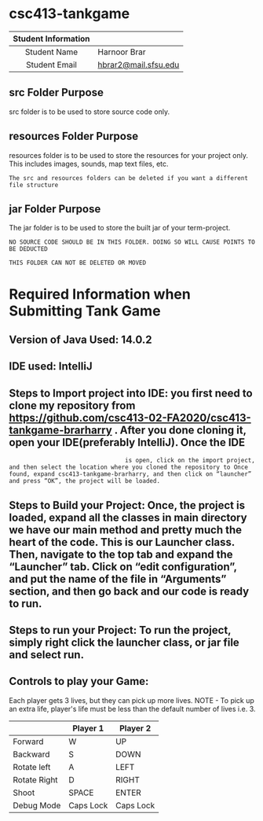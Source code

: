 # csc413-tankgame


| Student Information |                |
|:-------------------:|----------------|
|  Student Name       |   Harnoor Brar    |
|  Student Email      |   hbrar2@mail.sfsu.edu   |

## src Folder Purpose 
src folder is to be used to store source code only.

## resources Folder Purpose 
resources folder is to be used to store the resources for your project only. This includes images, sounds, map text files, etc.

`The src and resources folders can be deleted if you want a different file structure`

## jar Folder Purpose 
The jar folder is to be used to store the built jar of your term-project.

`NO SOURCE CODE SHOULD BE IN THIS FOLDER. DOING SO WILL CAUSE POINTS TO BE DEDUCTED`

`THIS FOLDER CAN NOT BE DELETED OR MOVED`

# Required Information when Submitting Tank Game

## Version of Java Used: 14.0.2

## IDE used: IntelliJ

## Steps to Import project into IDE: you first need to clone my repository from https://github.com/csc413-02-FA2020/csc413-tankgame-brarharry . After you done cloning it, open your IDE(preferably IntelliJ). Once the IDE
                                     is open, click on the import project, and then select the location where you cloned the repository to Once found, expand csc413-tankgame-brarharry, and then click on “launcher” and press “OK”, the project will be loaded.

## Steps to Build your Project: Once, the project is loaded, expand all the classes in main directory we have our main method and pretty much the heart of the code. This is our Launcher class. Then, navigate to the top tab and expand the “Launcher” tab. Click on “edit configuration”, and put the name of the file in “Arguments” section, and then go back and our code is ready to run.
 
## Steps to run your Project: To run the project, simply right click the launcher class, or jar file and select run.

## Controls to play your Game: 
Each player gets 3 lives, but they can pick up more lives. NOTE - To pick up an extra life, player's life must be less than the default number of lives i.e. 3.

|               | Player 1 | Player 2 |
|---------------|----------|----------|
|  Forward      |     W     |     UP     |
|  Backward     |     S     |     DOWN     |
|  Rotate left  |     A     |     LEFT     |
|  Rotate Right |     D     |     RIGHT     |
|  Shoot        |     SPACE     |    ENTER      |
|  Debug Mode |     Caps Lock     |     Caps Lock     |

<!-- you may add more controls if you need to. -->